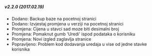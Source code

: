 ﻿##### v2.2.0 (_2017.02.19_)

- Dodano: Backup baze na pocetnoj stranici
- Dodano: Izvjestaj promjena u verziji na pocetnoj stranici
- Promjena: Cijena u stavci sad moze biti desimalni broj
- Promjena: Pomaknut gumb 'Uredi' ispod podataka o korisniku
- Promjena: Novi izgled zaglavlja stranice
- Popravljeno: Problem kod dodavanja uredaja u vise od jedne stavke korisnika
